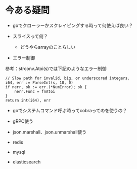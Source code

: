 # 今ある疑問

- goでクローラーかスクレイピングする時って何使えば良い？


- スライスって何？
  - どうやらarrayのことらしい

- エラー制御

参考：strconv.Atoi(s)では下記のようなエラー制御

```go=
// Slow path for invalid, big, or underscored integers.
i64, err := ParseInt(s, 10, 0)
if nerr, ok := err.(*NumError); ok {
    nerr.Func = fnAtoi
}
return int(i64), err
```

- goでシステムコマンド呼ぶ時ってcobraってのを使うの？

- gRPC使う
- json.marshall、json.unmarshall使う
- redis
- mysql
- elasticsearch
